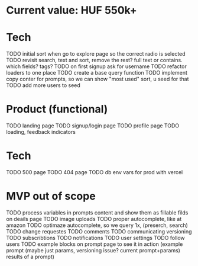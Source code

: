 # Current value: HUF 550k+

# Tech
TODO initial sort when go to explore page
so the correct radio is selected
TODO revisit search, text and sort, remove the rest? full text or contains. which fields? tags?
TODO on first signup ask for username
TODO refactor loaders to one place
TODO create a base query function
TODO implement copy conter for prompts, so we can show "most used" sort, u seed for that
TODO add more users to seed

# Product (functional)
TODO landing page
TODO signup/login page
TODO profile page
TODO loading, feedback indicators

# Tech
TODO 500 page
TODO 404 page
TODO db env vars for prod with vercel















# MVP out of scope
TODO process variables in prompts content and show them as fillable filds on deails page
TODO image uploads
TODO proper autocomplete, like at amazon
TODO optimaze autocomplete, so we query 1x, (preserch, search)
TODO change requestes
TODO comments
TODO communicating versioning
TODO subscribtions
TODO notifications
TODO user settings
TODO follow users
TODO example blocks on prompt page to see it in action (example prompt (maybe just params, versioning issue? current prompt+params) results of a prompt)
